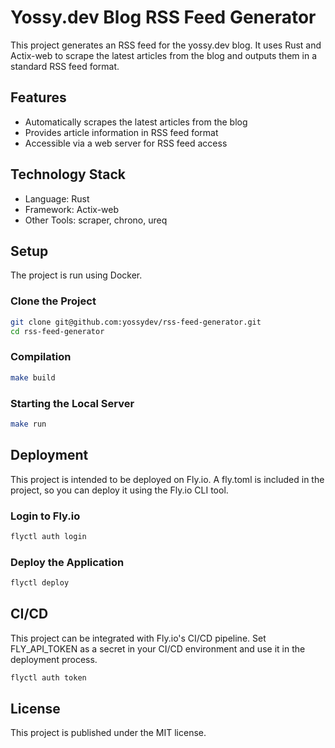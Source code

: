 # Yossy.dev Blog RSS Feed Generator

This project generates an RSS feed for the yossy.dev blog. It uses Rust and Actix-web to scrape the latest articles from the blog and outputs them in a standard RSS feed format.

## Features

- Automatically scrapes the latest articles from the blog
- Provides article information in RSS feed format
- Accessible via a web server for RSS feed access

## Technology Stack

- Language: Rust
- Framework: Actix-web
- Other Tools: scraper, chrono, ureq

## Setup

The project is run using Docker.

### Clone the Project

```bash
git clone git@github.com:yossydev/rss-feed-generator.git
cd rss-feed-generator
```

### Compilation

```bash
make build
```

### Starting the Local Server

```bash
make run
```

## Deployment

This project is intended to be deployed on Fly.io. A fly.toml is included in the project, so you can deploy it using the Fly.io CLI tool.

### Login to Fly.io

```bash
flyctl auth login
```

### Deploy the Application

```bash
flyctl deploy
```

## CI/CD

This project can be integrated with Fly.io's CI/CD pipeline. Set FLY_API_TOKEN as a secret in your CI/CD environment and use it in the deployment process.

```bash
flyctl auth token
```

## License

This project is published under the MIT license.
